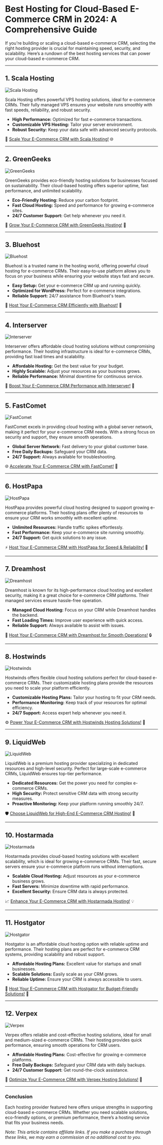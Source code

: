 # Best Hosting for Cloud-Based E-Commerce CRM in 2024: A Comprehensive Guide

If you're building or scaling a cloud-based e-commerce CRM, selecting the right hosting provider is crucial for maintaining speed, security, and scalability. Here’s a rundown of the best hosting services that can power your cloud-based e-commerce CRM.

---

## 1. Scala Hosting

![Scala Hosting](https://i.imgur.com/uJ5JIK3.png "Scala Web Hosting")

Scala Hosting offers powerful VPS hosting solutions, ideal for e-commerce CRMs. Their fully managed VPS ensures your website runs smoothly with fast speeds, reliability, and robust security.

- **High Performance:** Optimized for fast e-commerce transactions.
- **Customizable VPS Hosting:** Tailor your server environment.
- **Robust Security:** Keep your data safe with advanced security protocols.

🚀 [Scale Your E-Commerce CRM with Scala Hosting!](https://snipitx.com/scala-jy) 🌐

---

## 2. GreenGeeks

![GreenGeeks](https://i.imgur.com/eEwuntu.jpg "GreenGeeks Hosting")

GreenGeeks provides eco-friendly hosting solutions for businesses focused on sustainability. Their cloud-based hosting offers superior uptime, fast performance, and unlimited scalability.

- **Eco-Friendly Hosting:** Reduce your carbon footprint.
- **Fast Cloud Hosting:** Speed and performance for growing e-commerce sites.
- **24/7 Customer Support:** Get help whenever you need it.

🌿 [Grow Your E-Commerce CRM with GreenGeeks Hosting!](https://snipitx.com/greengeeks-jy) 💚

---

## 3. Bluehost

![Bluehost](https://i.imgur.com/PasFF9E.jpeg "Bluehost Hosting")

Bluehost is a trusted name in the hosting world, offering powerful cloud hosting for e-commerce CRMs. Their easy-to-use platform allows you to focus on your business while ensuring your website stays fast and secure.

- **Easy Setup:** Get your e-commerce CRM up and running quickly.
- **Optimized for WordPress:** Perfect for e-commerce integrations.
- **Reliable Support:** 24/7 assistance from Bluehost's team.

🚀 [Host Your E-Commerce CRM Efficiently with Bluehost!](https://snipitx.com/bluehost-jy) 🌟

---

## 4. Interserver

![Interserver](https://i.imgur.com/OM5dOEW.jpeg "Interserver Hosting")

Interserver offers affordable cloud hosting solutions without compromising performance. Their hosting infrastructure is ideal for e-commerce CRMs, providing fast load times and scalability.

- **Affordable Hosting:** Get the best value for your budget.
- **Highly Scalable:** Adjust your resources as your business grows.
- **Reliable Performance:** Minimal downtime for continuous service.

💸 [Boost Your E-Commerce CRM Performance with Interserver!](https://snipitx.com/interserver-jy) 💼

---

## 5. FastComet

![FastComet](https://i.imgur.com/7qgXuWp.png "FastComet Hosting")

FastComet excels in providing cloud hosting with a global server network, making it perfect for your e-commerce CRM needs. With a strong focus on security and support, they ensure smooth operations.

- **Global Server Network:** Fast delivery to your global customer base.
- **Free Daily Backups:** Safeguard your CRM data.
- **24/7 Support:** Always available for troubleshooting.

🌐 [Accelerate Your E-Commerce CRM with FastComet!](https://snipitx.com/fastcomet-jy) 💨

---

## 6. HostPapa

![HostPapa](https://i.imgur.com/ouDTkvl.jpeg "HostPapa Hosting")

HostPapa provides powerful cloud hosting designed to support growing e-commerce platforms. Their hosting plans offer plenty of resources to ensure your CRM works smoothly with excellent uptime.

- **Unlimited Resources:** Handle traffic spikes effortlessly.
- **Fast Performance:** Keep your e-commerce site running smoothly.
- **24/7 Support:** Get quick solutions to any issue.

⚡ [Host Your E-Commerce CRM with HostPapa for Speed & Reliability!](https://snipitx.com/hostpapa-jy) 🚀

---

## 7. Dreamhost

![Dreamhost](https://i.imgur.com/rXIg8ip.jpeg "Dreamhost Hosting")

Dreamhost is known for its high-performance cloud hosting and excellent security, making it a great choice for e-commerce CRM platforms. Their managed services ensure hassle-free operation.

- **Managed Cloud Hosting:** Focus on your CRM while Dreamhost handles the backend.
- **Fast Loading Times:** Improve user experience with quick access.
- **Reliable Support:** Always available to assist with issues.

🔧 [Host Your E-Commerce CRM with Dreamhost for Smooth Operations!](https://snipitx.com/dreamhost-jy) 🔒

---

## 8. Hostwinds

![Hostwinds](https://i.imgur.com/53aSNXx.jpeg "Hostwinds Hosting")

Hostwinds offers flexible cloud hosting solutions perfect for cloud-based e-commerce CRMs. Their customizable hosting plans provide the resources you need to scale your platform efficiently.

- **Customizable Hosting Plans:** Tailor your hosting to fit your CRM needs.
- **Performance Monitoring:** Keep track of your resources for optimal efficiency.
- **24/7 Support:** Access expert help whenever you need it.

⚙️ [Power Your E-Commerce CRM with Hostwinds Hosting Solutions!](https://snipitx.com/hostwinds-jy) 🔧

---

## 9. LiquidWeb

![LiquidWeb](https://i.imgur.com/4IvT9SC.jpeg "LiquidWeb Hosting")

LiquidWeb is a premium hosting provider specializing in dedicated resources and high-level security. Perfect for large-scale e-commerce CRMs, LiquidWeb ensures top-tier performance.

- **Dedicated Resources:** Get the power you need for complex e-commerce CRMs.
- **High Security:** Protect sensitive CRM data with strong security measures.
- **Proactive Monitoring:** Keep your platform running smoothly 24/7.

🛡️ [Choose LiquidWeb for High-End E-Commerce CRM Hosting!](https://snipitx.com/liquidweb-jy) 🚀

---

## 10. Hostarmada

![Hostarmada](https://i.imgur.com/KFbdf3o.jpeg "Hostarmada Hosting")

Hostarmada provides cloud-based hosting solutions with excellent scalability, which is ideal for growing e-commerce CRMs. Their fast, secure servers ensure your e-commerce platform runs without interruptions.

- **Scalable Cloud Hosting:** Adjust resources as your e-commerce business grows.
- **Fast Servers:** Minimize downtime with rapid performance.
- **Excellent Security:** Ensure CRM data is always protected.

📈 [Enhance Your E-Commerce CRM with Hostarmada Hosting!](https://snipitx.com/hostarmada-jy) 💡

---

## 11. Hostgator

![Hostgator](https://i.imgur.com/BcVkH57.jpeg "Hostgator Hosting")

Hostgator is an affordable cloud hosting option with reliable uptime and performance. Their hosting plans are perfect for e-commerce CRM systems, providing scalability and robust support.

- **Affordable Hosting Plans:** Excellent value for startups and small businesses.
- **Scalable Solutions:** Easily scale as your CRM grows.
- **Reliable Uptime:** Ensure your CRM is always accessible to users.

💼 [Host Your E-Commerce CRM with Hostgator for Budget-Friendly Solutions!](https://snipitx.com/hostgator-jy) 🌟

---

## 12. Verpex

![Verpex](https://i.imgur.com/6x5LhiS.jpeg "Verpex Hosting")

Verpex offers reliable and cost-effective hosting solutions, ideal for small and medium-sized e-commerce CRMs. Their hosting provides quick performance, ensuring smooth operations for CRM users.

- **Affordable Hosting Plans:** Cost-effective for growing e-commerce platforms.
- **Free Daily Backups:** Safeguard your CRM data with daily backups.
- **24/7 Customer Support:** Get round-the-clock assistance.

🌟 [Optimize Your E-Commerce CRM with Verpex Hosting Solutions!](https://snipitx.com/verpex-jy) 🚀

---

### Conclusion

Each hosting provider featured here offers unique strengths in supporting cloud-based e-commerce CRMs. Whether you need scalable solutions, eco-friendly options, or premium performance, there’s a hosting service that fits your business needs.

*Note: This article contains affiliate links. If you make a purchase through these links, we may earn a commission at no additional cost to you.* 
